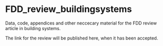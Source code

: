# FDD_review_buildingsystems
Data, code, appendices and other neccecary material for the FDD review article in building systems.

The link for the review will be published here, when it has been accepted. 
